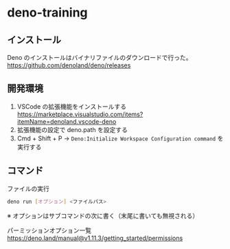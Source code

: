 # deno-training

## インストール

Deno のインストールはバイナリファイルのダウンロードで行った。  
https://github.com/denoland/deno/releases

## 開発環境

1. VSCode の拡張機能をインストールする  
    https://marketplace.visualstudio.com/items?itemName=denoland.vscode-deno
2. 拡張機能の設定で deno.path を設定する
3. Cmd + Shift + P → `Deno:Initialize Workspace Configuration command` を実行する

## コマンド

ファイルの実行

```bash
deno run [オプション] <ファイルパス>
```

※ オプションはサブコマンドの次に書く（末尾に書いても無視される）

パーミッションオプション一覧  
https://deno.land/manual@v1.11.3/getting_started/permissions

